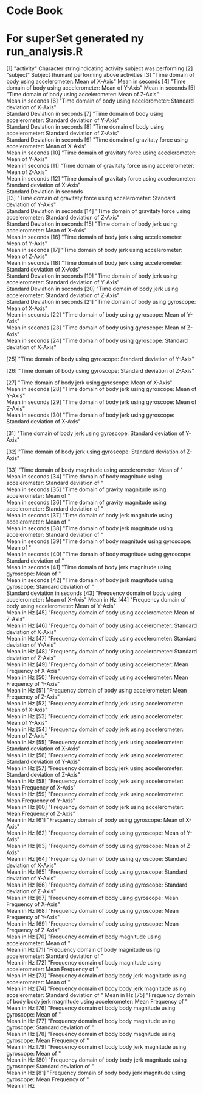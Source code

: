  Code Book
 ==================
 
 For superSet generated ny run_analysis.R
 ==================
 
 [1] "activity"
      Character stringindicating activity subject was performing
 [2] "subject"
      Subject (human) performing above activities
 [3] "Time domain of body using accelerometer: Mean of X-Axis"
     Mean in seconds
 [4] "Time domain of body using accelerometer: Mean of Y-Axis"
     Mean in seconds
 [5] "Time domain of body using accelerometer: Mean of Z-Axis"                                 
      Mean in seconds
 [6] "Time domain of body using accelerometer: Standard deviation of X-Axis"                   
      Standard Deviation in seconds
 [7] "Time domain of body using accelerometer: Standard deviation of Y-Axis"                   
      Standard Deviation in seconds 
 [8] "Time domain of body using accelerometer: Standard deviation of Z-Axis"                   
      Standard Deviation in seconds 
 [9] "Time domain of gravitaty force using accelerometer: Mean of X-Axis"                      
      Mean in seconds
[10] "Time domain of gravitaty force using accelerometer: Mean of Y-Axis"                      
      Mean in seconds
[11] "Time domain of gravitaty force using accelerometer: Mean of Z-Axis"                      
      Mean in seconds
[12] "Time domain of gravitaty force using accelerometer: Standard deviation of X-Axis"        
      Standard Deviation in seconds     
[13] "Time domain of gravitaty force using accelerometer: Standard deviation of Y-Axis"        
      Standard Deviation in seconds 
[14] "Time domain of gravitaty force using accelerometer: Standard deviation of Z-Axis"        
      Standard Deviation in seconds 
[15] "Time domain of body jerk using accelerometer: Mean of X-Axis"                            
      Mean in seconds
[16] "Time domain of body jerk using accelerometer: Mean of Y-Axis"                            
      Mean in seconds
[17] "Time domain of body jerk using accelerometer: Mean of Z-Axis"                            
      Mean in seconds
[18] "Time domain of body jerk using accelerometer: Standard deviation of X-Axis"              
      Standard Deviation in seconds 
[19] "Time domain of body jerk using accelerometer: Standard deviation of Y-Axis"              
      Standard Deviation in seconds 
[20] "Time domain of body jerk using accelerometer: Standard deviation of Z-Axis"              
      Standard Deviation in seconds 
[21] "Time domain of body using gyroscope: Mean of X-Axis"                                     
      Mean in seconds
[22] "Time domain of body using gyroscope: Mean of Y-Axis"                                     
       Mean in seconds
[23] "Time domain of body using gyroscope: Mean of Z-Axis"                                     
      Mean in seconds
[24] "Time domain of body using gyroscope: Standard deviation of X-Axis"                       

[25] "Time domain of body using gyroscope: Standard deviation of Y-Axis"                       

[26] "Time domain of body using gyroscope: Standard deviation of Z-Axis"                       

[27] "Time domain of body jerk using gyroscope: Mean of X-Axis"                                
      Mean in seconds
[28] "Time domain of body jerk using gyroscope: Mean of Y-Axis"                                
      Mean in seconds
[29] "Time domain of body jerk using gyroscope: Mean of Z-Axis"                                
      Mean in seconds
[30] "Time domain of body jerk using gyroscope: Standard deviation of X-Axis"                  

[31] "Time domain of body jerk using gyroscope: Standard deviation of Y-Axis"                  

[32] "Time domain of body jerk using gyroscope: Standard deviation of Z-Axis"                  

[33] "Time domain of body magnitude using accelerometer: Mean of "                             
      Mean in seconds
[34] "Time domain of body magnitude using accelerometer: Standard deviation of "               
      Mean in seconds
[35] "Time domain of gravity magnitude using accelerometer: Mean of "                          
      Mean in seconds
[36] "Time domain of gravity magnitude using accelerometer: Standard deviation of "            
      Mean in seconds
[37] "Time domain of body jerk magnitude using accelerometer: Mean of "                        
      Mean in seconds
[38] "Time domain of body jerk magnitude using accelerometer: Standard deviation of "          
      Mean in seconds
[39] "Time domain of body magnitude using gyroscope: Mean of "                                 
      Mean in seconds
[40] "Time domain of body magnitude using gyroscope: Standard deviation of "                   
      Mean in seconds
[41] "Time domain of body jerk magnitude using gyroscope: Mean of "                            
      Mean in seconds
[42] "Time domain of body jerk magnitude using gyroscope: Standard deviation of "              
      Standard deviation in seconds
[43] "Frequency domain of body using accelerometer: Mean of X-Axis"
      Mean in Hz
[44] "Frequency domain of body using accelerometer: Mean of Y-Axis"                            
      Mean in Hz
[45] "Frequency domain of body using accelerometer: Mean of Z-Axis"                            
      Mean in Hz
[46] "Frequency domain of body using accelerometer: Standard deviation of X-Axis"              
      Mean in Hz
[47] "Frequency domain of body using accelerometer: Standard deviation of Y-Axis"              
      Mean in Hz
[48] "Frequency domain of body using accelerometer: Standard deviation of Z-Axis"              
      Mean in Hz
[49] "Frequency domain of body using accelerometer: Mean Frequency of X-Axis"                  
      Mean in Hz
[50] "Frequency domain of body using accelerometer: Mean Frequency of Y-Axis"                  
      Mean in Hz
[51] "Frequency domain of body using accelerometer: Mean Frequency of Z-Axis"                  
      Mean in Hz
[52] "Frequency domain of body jerk using accelerometer: Mean of X-Axis"                       
      Mean in Hz
[53] "Frequency domain of body jerk using accelerometer: Mean of Y-Axis"                       
      Mean in Hz
[54] "Frequency domain of body jerk using accelerometer: Mean of Z-Axis"                       
      Mean in Hz
[55] "Frequency domain of body jerk using accelerometer: Standard deviation of X-Axis"         
      Mean in Hz
[56] "Frequency domain of body jerk using accelerometer: Standard deviation of Y-Axis"         
      Mean in Hz
[57] "Frequency domain of body jerk using accelerometer: Standard deviation of Z-Axis"         
      Mean in Hz
[58] "Frequency domain of body jerk using accelerometer: Mean Frequency of X-Axis"             
      Mean in Hz
[59] "Frequency domain of body jerk using accelerometer: Mean Frequency of Y-Axis"             
      Mean in Hz
[60] "Frequency domain of body jerk using accelerometer: Mean Frequency of Z-Axis"             
      Mean in Hz
[61] "Frequency domain of body using gyroscope: Mean of X-Axis"                                
      Mean in Hz
[62] "Frequency domain of body using gyroscope: Mean of Y-Axis"                                
      Mean in Hz
[63] "Frequency domain of body using gyroscope: Mean of Z-Axis"                                
      Mean in Hz
[64] "Frequency domain of body using gyroscope: Standard deviation of X-Axis"                  
      Mean in Hz
[65] "Frequency domain of body using gyroscope: Standard deviation of Y-Axis"                  
      Mean in Hz
[66] "Frequency domain of body using gyroscope: Standard deviation of Z-Axis"                  
      Mean in Hz
[67] "Frequency domain of body using gyroscope: Mean Frequency of X-Axis"                      
      Mean in Hz
[68] "Frequency domain of body using gyroscope: Mean Frequency of Y-Axis"                      
      Mean in Hz
[69] "Frequency domain of body using gyroscope: Mean Frequency of Z-Axis"                      
      Mean in Hz
[70] "Frequency domain of body magnitude using accelerometer: Mean of "                        
      Mean in Hz
[71] "Frequency domain of body magnitude using accelerometer: Standard deviation of "          
      Mean in Hz
[72] "Frequency domain of body magnitude using accelerometer: Mean Frequency of "              
      Mean in Hz
[73] "Frequency domain of body body jerk magnitude using accelerometer: Mean of "              
      Mean in Hz
[74] "Frequency domain of body body jerk magnitude using accelerometer: Standard deviation of "
      Mean in Hz
[75] "Frequency domain of body body jerk magnitude using accelerometer: Mean Frequency of "    
      Mean in Hz
[76] "Frequency domain of body body magnitude using gyroscope: Mean of "                       
      Mean in Hz
[77] "Frequency domain of body body magnitude using gyroscope: Standard deviation of "         
      Mean in Hz
[78] "Frequency domain of body body magnitude using gyroscope: Mean Frequency of "             
      Mean in Hz
[79] "Frequency domain of body body jerk magnitude using gyroscope: Mean of "                  
      Mean in Hz
[80] "Frequency domain of body body jerk magnitude using gyroscope: Standard deviation of "    
      Mean in Hz
[81] "Frequency domain of body body jerk magnitude using gyroscope: Mean Frequency of "        
      Mean in Hz
